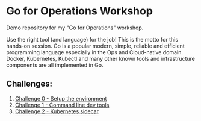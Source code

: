 # Go for Operations Workshop

Demo repository for my "Go for Operations" workshop.

Use the right tool (and language) for the job! This is the motto for this hands-on
session. Go is a popular modern, simple, reliable and efficient programming language
especially in the Ops and Cloud-native domain. Docker, Kubernetes, Kubectl and many
other known tools and infrastructure components are all implemented in Go.

## Challenges:

1) [Challenge 0 - Setup the environment](./challenge-0/challenge-0.md)
2) [Challenge 1 - Command line dev tools](./challenge-1/challenge-1.md)
3) [Challenge 2 - Kubernetes sidecar](./challenge-2/challenge-2.md)